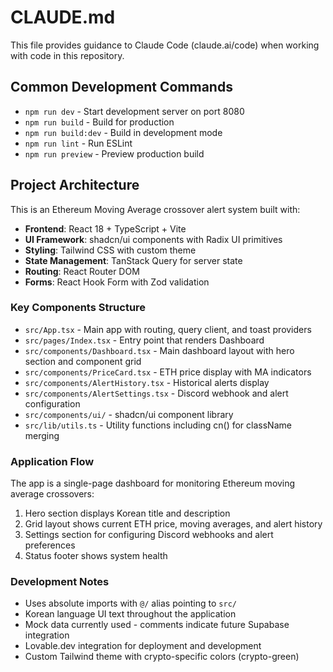 # CLAUDE.md

This file provides guidance to Claude Code (claude.ai/code) when working with code in this repository.

## Common Development Commands

- `npm run dev` - Start development server on port 8080
- `npm run build` - Build for production 
- `npm run build:dev` - Build in development mode
- `npm run lint` - Run ESLint
- `npm run preview` - Preview production build

## Project Architecture

This is an Ethereum Moving Average crossover alert system built with:

- **Frontend**: React 18 + TypeScript + Vite
- **UI Framework**: shadcn/ui components with Radix UI primitives
- **Styling**: Tailwind CSS with custom theme
- **State Management**: TanStack Query for server state
- **Routing**: React Router DOM
- **Forms**: React Hook Form with Zod validation

### Key Components Structure

- `src/App.tsx` - Main app with routing, query client, and toast providers
- `src/pages/Index.tsx` - Entry point that renders Dashboard
- `src/components/Dashboard.tsx` - Main dashboard layout with hero section and component grid
- `src/components/PriceCard.tsx` - ETH price display with MA indicators
- `src/components/AlertHistory.tsx` - Historical alerts display
- `src/components/AlertSettings.tsx` - Discord webhook and alert configuration
- `src/components/ui/` - shadcn/ui component library
- `src/lib/utils.ts` - Utility functions including cn() for className merging

### Application Flow

The app is a single-page dashboard for monitoring Ethereum moving average crossovers:
1. Hero section displays Korean title and description
2. Grid layout shows current ETH price, moving averages, and alert history
3. Settings section for configuring Discord webhooks and alert preferences
4. Status footer shows system health

### Development Notes

- Uses absolute imports with `@/` alias pointing to `src/`
- Korean language UI text throughout the application
- Mock data currently used - comments indicate future Supabase integration
- Lovable.dev integration for deployment and development
- Custom Tailwind theme with crypto-specific colors (crypto-green)